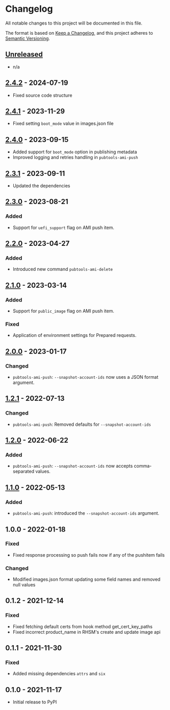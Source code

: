# Changelog

All notable changes to this project will be documented in this file.

The format is based on [Keep a Changelog](https://keepachangelog.com/en/1.0.0/),
and this project adheres to [Semantic Versioning](https://semver.org/spec/v2.0.0.html).

## [Unreleased]

- n/a

## [2.4.2] - 2024-07-19

- Fixed source code structure

## [2.4.1] - 2023-11-29

- Fixed setting `boot_mode` value in images.json file

## [2.4.0] - 2023-09-15

- Added support for `boot_mode` option in publishing metadata
- Improved logging and retries handling in `pubtools-ami-push`

## [2.3.1] - 2023-09-11

- Updated the dependencies

## [2.3.0] - 2023-08-21

### Added

- Support for `uefi_support` flag on AMI push item.

## [2.2.0] - 2023-04-27

### Added

- Introduced new command `pubtools-ami-delete`

## [2.1.0] - 2023-03-14

### Added

- Support for `public_image` flag on AMI push item.

### Fixed

- Application of environment settings for Prepared requests.

## [2.0.0] - 2023-01-17

### Changed

- `pubtools-ami-push`: `--snapshot-account-ids` now uses a JSON format argument.

## [1.2.1] - 2022-07-13

### Changed

- `pubtools-ami-push`: Removed defaults for `--snapshot-account-ids`

## [1.2.0] - 2022-06-22

### Added

- `pubtools-ami-push`: `--snapshot-account-ids` now accepts comma-separated values.

## [1.1.0] - 2022-05-13

### Added

- `pubtools-ami-push`: introduced the `--snapshot-account-ids` argument.

## 1.0.0 - 2022-01-18

### Fixed

- Fixed response processing so push fails now if any of the pushitem fails

### Changed

- Modified images.json format updating some field names and removed null values


## 0.1.2 - 2021-12-14

### Fixed

- Fixed fetching default certs from hook method get_cert_key_paths
- Fixed incorrect product_name in RHSM's create and update image api

## 0.1.1 - 2021-11-30

### Fixed

- Added missing dependencies `attrs` and `six`

## 0.1.0 - 2021-11-17

- Initial release to PyPI

[Unreleased]: https://github.com/release-engineering/pubtools-ami/compare/v2.4.2...HEAD
[2.4.2]: https://github.com/release-engineering/pubtools-ami/compare/v2.4.1...v2.4.2
[2.4.1]: https://github.com/release-engineering/pubtools-ami/compare/v2.4.0...v2.4.1
[2.4.0]: https://github.com/release-engineering/pubtools-ami/compare/v2.3.1...v2.4.0
[2.3.1]: https://github.com/release-engineering/pubtools-ami/compare/v2.3.0...v2.3.1
[2.3.0]: https://github.com/release-engineering/pubtools-ami/compare/v2.2.0...v2.3.0
[2.2.0]: https://github.com/release-engineering/pubtools-ami/compare/v2.1.0...v2.2.0
[2.1.0]: https://github.com/release-engineering/pubtools-ami/compare/v2.0.0...v2.1.0
[2.0.0]: https://github.com/release-engineering/pubtools-ami/compare/v1.2.1...v2.0.0
[1.2.1]: https://github.com/release-engineering/pubtools-ami/compare/v1.2.0...v1.2.1
[1.2.0]: https://github.com/release-engineering/pubtools-ami/compare/v1.1.0...v1.2.0
[1.1.0]: https://github.com/release-engineering/pubtools-ami/compare/v1.0.0...v1.1.0
